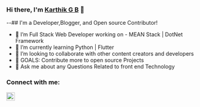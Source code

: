 ### Hi there, I'm [Karthik G B](https://karthikgb.com/) 👋

--## I'm a Developer,Blogger, and Open source Contributor!
- 🔭 I’m Full Stack Web Developer working on - MEAN Stack | DotNet Framework
- 🌱 I’m currently learning Python | Flutter
- 👯 I’m looking to collaborate with other content creators and developers
- 🤔  GOALS: Contribute more to open source Projects
- 💬  Ask me about any Questions Related to front end Technology


### Connect with me:

[<img align="left" alt="Sabesan" width="22px" src="https://img.icons8.com/color/48/000000/linkedin-circled--v5.png" />](https://www.linkedin.com/in/karthikgb/)

<br />


<!--
**karthikgb/karthikgb** is a ✨ _special_ ✨ repository because its `README.md` (this file) appears on your GitHub profile.

Here are some ideas to get you started :-

- 🔭 I’m currently working on ...
- 🌱 I’m currently learning ...
- 👯 I’m looking to collaborate on ...
- 🤔 I’m looking for help with ...
- 💬 Ask me about ...
- 📫 How to reach me: ...
- 😄 Pronouns: ...
- ⚡ Fun fact: ...
-->
